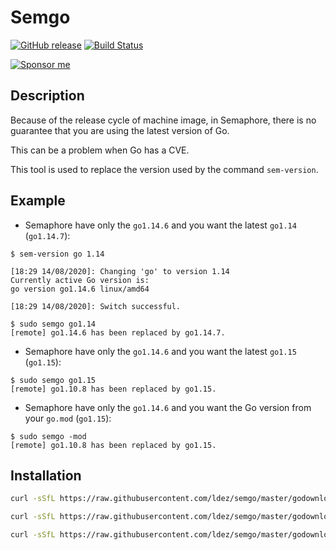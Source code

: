 # Semgo

[![GitHub release](https://img.shields.io/github/release/ldez/semgo.svg)](https://github.com/ldez/semgo/releases/latest)
[![Build Status](https://github.com/ldez/semgo/workflows/Main/badge.svg?branch=master)](https://github.com/ldez/semgo/actions)

[![Sponsor me](https://img.shields.io/badge/Sponsor%20me-%E2%9D%A4%EF%B8%8F-pink.svg)](https://github.com/sponsors/ldez)

## Description

Because of the release cycle of machine image, in Semaphore, there is no guarantee that you are using the latest version of Go.

This can be a problem when Go has a CVE.

This tool is used to replace the version used by the command `sem-version`.

## Example

- Semaphore have only the `go1.14.6` and you want the latest `go1.14` (`go1.14.7`):

```console
$ sem-version go 1.14

[18:29 14/08/2020]: Changing 'go' to version 1.14
Currently active Go version is:
go version go1.14.6 linux/amd64

[18:29 14/08/2020]: Switch successful.

$ sudo semgo go1.14
[remote] go1.14.6 has been replaced by go1.14.7.
```

- Semaphore have only the `go1.14.6` and you want the latest `go1.15` (`go1.15`):

```console
$ sudo semgo go1.15
[remote] go1.10.8 has been replaced by go1.15.
```

- Semaphore have only the `go1.14.6` and you want the Go version from your `go.mod` (`go1.15`):

```console
$ sudo semgo -mod
[remote] go1.10.8 has been replaced by go1.15.
```

## Installation

```bash
curl -sSfL https://raw.githubusercontent.com/ldez/semgo/master/godownloader.sh | sudo sh -s -- -b "/usr/local/bin"
```

```bash
curl -sSfL https://raw.githubusercontent.com/ldez/semgo/master/godownloader.sh | sudo sh -s -- -b "/usr/local/bin" v0.1.0
```

```bash
curl -sSfL https://raw.githubusercontent.com/ldez/semgo/master/godownloader.sh | sudo sh -s -- -b "/usr/local/bin" ${SEMGO_VERSION}
```
